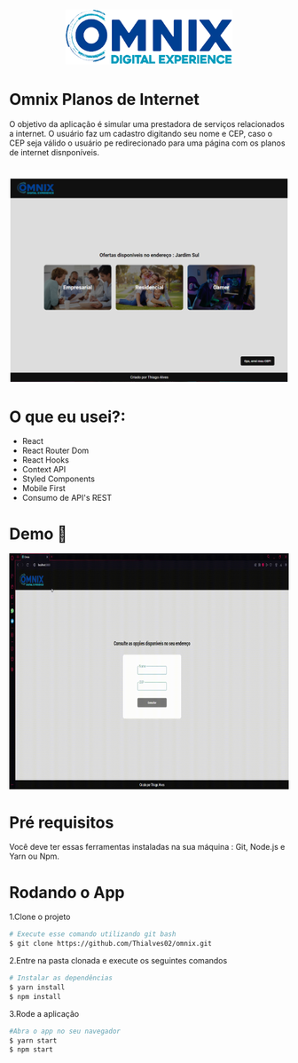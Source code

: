 <h1 align="center">
    <img alt="Omnix" src="./src/assets/images/logo.png" width="300px" />
</h1>

# Omnix Planos de Internet

O objetivo da aplicação é simular uma prestadora de serviços relacionados a internet. O usuário faz um cadastro digitando seu nome e CEP, caso o CEP seja válido o usuário pe redirecionado para uma página com os planos de internet disnponíveis.

<h1 align="center">
    <img alt="Omnix" src="./src/assets/images/desktop.png" width="500px" />
</h1>

# O que eu usei?:

<ul>
<li>React</li>
<li>React Router Dom</li>
<li>React Hooks</li>
<li>Context API</li>
<li>Styled Components</li>
<li>Mobile First</li>
<li>Consumo de API's REST</li>
</ul>


# Demo 📸

<div align="center" >
  <img src="./src/assets/images/desktop.gif" alt="demo-desktop" height="425">
</div>

# Pré requisitos

Você deve ter essas ferramentas instaladas na sua máquina : Git, Node.js e Yarn ou Npm.

# Rodando o App

1.Clone o projeto

```bash
# Execute esse comando utilizando git bash
$ git clone https://github.com/Thialves02/omnix.git
```

2.Entre na pasta clonada e execute os seguintes comandos

```bash
# Instalar as dependências
$ yarn install
$ npm install
```

3.Rode a aplicação
```bash
#Abra o app no seu navegador
$ yarn start
$ npm start
```
